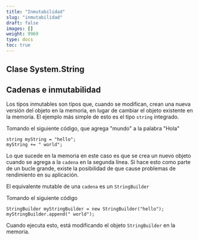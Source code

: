 ```yaml
---
title: "Inmutabilidad"
slug: "inmutabilidad"
draft: false
images: []
weight: 9969
type: docs
toc: true
---
```


## Clase System.String


## Cadenas e inmutabilidad
Los tipos inmutables son tipos que, cuando se modifican, crean una nueva versión del objeto en la memoria, en lugar de cambiar el objeto existente en la memoria. El ejemplo más simple de esto es el tipo `string` integrado.

Tomando el siguiente código, que agrega "mundo" a la palabra "Hola"

    string myString = "hello";
    myString += " world";

Lo que sucede en la memoria en este caso es que se crea un nuevo objeto cuando se agrega a la `cadena` en la segunda línea. Si hace esto como parte de un bucle grande, existe la posibilidad de que cause problemas de rendimiento en su aplicación.

El equivalente mutable de una `cadena` es un `StringBuilder`

Tomando el siguiente código

    StringBuilder myStringBuilder = new StringBuilder("hello");
    myStringBuilder.append(" world");

Cuando ejecuta esto, está modificando el objeto `StringBuilder` en la memoria.

